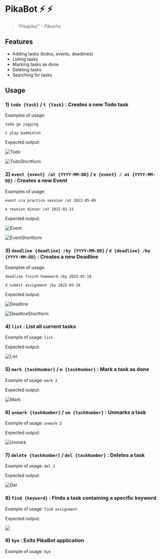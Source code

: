 # PikaBot ⚡ ⚡

> "Pikapika!" - *Pikachu*

## Features 

- Adding tasks (todos, events, deadlines)
- Listing tasks
- Marking tasks as done
- Deleting tasks
- Searching for tasks


## Usage

### 1) `todo {task}` / `t {task}` : Creates a new Todo task


Examples of usage: 

`todo go jogging`

`t play badminton`

Expected output:


![Todo](./Todo.png)


![TodoShortform](./TodoShortform.png)

### 2) `event {event} /at {YYYY-MM-DD}` / `e {event} / at {YYYY-MM-DD}` : Creates a new Event

Examples of usage:

`event cca practice session /at 2022-05-09`

`e reunion dinner /at 2022-02-11`

Expected output:


![Event](./Event.png)


![EventShortform](./EventShortform.png)


### 3) `deadline {deadline} /by {YYYY-MM-DD}` / `d {deadline} /by {YYYY-MM-DD}` : Creates a new Deadline

Examples of usage:

`deadline finish homework /by 2022-02-18`

`d submit assignment /by 2022-03-26`

Expected output: 


![Deadline](./Deadline.png)


![DeadlineShortform](./DeadlineShortform.png)

### 4) `list` : List all current tasks

Example of usage:
`list`

Expected output:


![List](./List.png)

### 5) `mark {taskNumber}` / `m {taskNumber}` : Mark a task as done

Example of usage: 
`mark 2`

Expected output:


![Mark](./Mark.png)


### 6) `unmark {taskNumber}` / `um {taskNumber}` : Unmarks a task

Example of usage:
`unmark 2`

Expected output:


![Unmark](./Unmark.png)


### 7) `delete {taskNumber}` / `del {taskNumber}` : Deletes a task

Example of usage:
`del 2`

Expected output:


![Del](./Del.png)

### 8) `find {keyword}` : Finds a task containing a specific keyword

Example of usage:
`find assignment`

Expected output: 


![](Find.png)


### 9) `bye` : Exits PikaBot application

Example of usage:
`bye`

